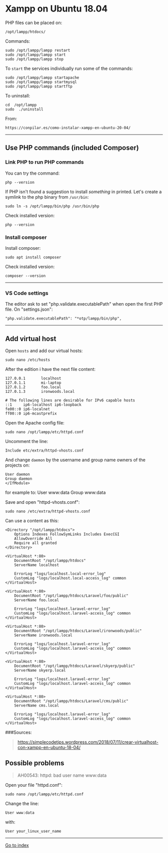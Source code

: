# Xampp on Ubuntu 18.04

PHP files can be placed on:

    /opt/lampp/htdocs/


Commands:

	sudo /opt/lampp/lampp restart
	sudo /opt/lampp/lampp start
	sudo /opt/lampp/lampp stop

To `start` the services individually run some of the commands:

	sudo /opt/lampp/lampp startapache
    sudo /opt/lampp/lampp startmysql
    sudo /opt/lampp/lampp startftp

To uninstall:

	cd  /opt/lampp
	sudo  ./uninstall


From:

	https://conpilar.es/como-instalar-xampp-en-ubuntu-20-04/

***

## Use PHP commands (included Composer)

### Link PHP to run PHP commands

You can try the command:

	php --version

If PHP isn't found a suggestion to install *something* in printed.
Let's create a symlink to the php binary from `/usr/bin`:

	sudo ln -s /opt/lampp/bin/php /usr/bin/php

Check installed version:

	php --version


### Install composer

Install composer:

	sudo apt install composer

Check installed version:

	composer --version


***

### VS Code settings

The editor ask to set "php.validate.executablePath"  when open the first PHP file.
On "settings.json":

	"php.validate.executablePath": "*otp/lampp/bin/php",


***

## Add virtual host

Open `hosts` and add our virtual hosts:

	sudo nano /etc/hosts

After the edition i have the next file content:

	127.0.0.1       localhost
	127.0.1.1       mi-laptop
	127.0.1.2       foo.local
	127.0.1.3       ironwoods.local

	# The following lines are desirable for IPv6 capable hosts
	::1     ip6-localhost ip6-loopback
	fe00::0 ip6-localnet
	ff00::0 ip6-mcastprefix

Open the Apache config file:

	sudo nano /opt/lampp/etc/httpd.conf

Uncomment the line:

	Include etc/extra/httpd-vhosts.conf

And change `daemon` by the username and group name owners of the projects on:

	User daemon
	Group daemon
	</IfModule>

for example to:
	User www:data
	Group www:data
	</IfModule>

Save and open "httpd-vhosts.conf":

	sudo nano /etc/extra/httpd-vhosts.conf

Can use a content as this:

	<Directory "/opt/lampp/htdocs">
		Options Indexes FollowSymLinks Includes ExecCGI
		AllowOverride All
		Require all granted
	</Directory>

	<VirtualHost *:80>
		DocumentRoot "/opt/lampp/htdocs"
		ServerName localhost

		ErrorLog "logs/localhost.local-error_log"
		CustomLog "logs/localhost.local-access_log" common
	</VirtualHost>

	<VirtualHost *:80>
		DocumentRoot "/opt/lampp/htdocs/Laravel/foo/public"
		ServerName foo.local

		ErrorLog "logs/localhost.laravel-error_log"
		CustomLog "logs/localhost.laravel-access_log" common
	</VirtualHost>

	<VirtualHost *:80>
		DocumentRoot "/opt/lampp/htdocs/Laravel/ironwoods/public"
		ServerName ironwoods.local

		ErrorLog "logs/localhost.laravel-error_log"
		CustomLog "logs/localhost.laravel-access_log" common
	</VirtualHost>

	<VirtualHost *:80>
		DocumentRoot "/opt/lampp/htdocs/Laravel/skyerp/public"
		ServerName skyerp.local

		ErrorLog "logs/localhost.laravel-error_log"
		CustomLog "logs/localhost.laravel-access_log" common
	</VirtualHost>

	<VirtualHost *:80>
		DocumentRoot "/opt/lampp/htdocs/Laravel/cms/public"
		ServerName cms.local

		ErrorLog "logs/localhost.laravel-error_log"
		CustomLog "logs/localhost.laravel-access_log" common
	</VirtualHost>


###Sources:

  > https://simplecodetips.wordpress.com/2018/07/11/crear-virtualhost-con-xampp-en-ubuntu-18-04/

## Possible problems

 > AH00543: httpd: bad user name www:data

Open your file "httpd.conf":

	sudo nano /opt/lampp/etc/httpd.conf

Change the line:

	User www:data

with:

	User your_linux_user_name


***

[Go to index](../../README.md)
